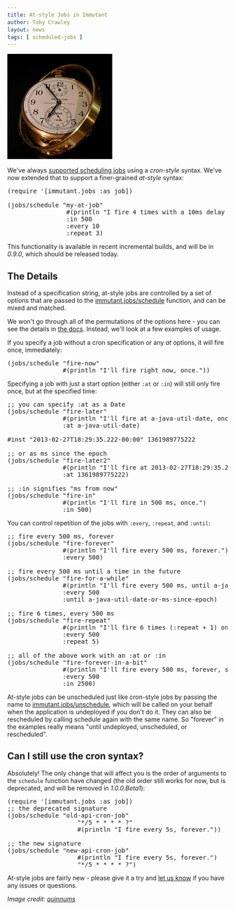 ```yaml
---
title: At-style Jobs in Immutant
author: Toby Crawley
layout: news
tags: [ scheduled-jobs ]
---
```


<img src="/images/news/clock.jpg" alt="[It's about time!]" class="alignright"/>

We've always [supported scheduling jobs](/tutorials/jobs) using a *cron-style*
syntax. We've now extended that to support a finer-grained *at-style*
syntax:

<pre class="syntax clojure">(require '[immutant.jobs :as job])

(jobs/schedule "my-at-job"
                #(println "I fire 4 times with a 10ms delay between each, starting in 500ms.")
                :in 500   
                :every 10 
                :repeat 3)
</pre>

This functionality is available in recent incremental builds, and will
be in *0.9.0*, which should be released today.

## The Details

Instead of a specification string, at-style jobs are controlled by a set
of options that are passed to the
[immutant.jobs/schedule](#{api_doc_for_version('LATEST','jobs','schedule')})
function, and can be mixed and matched.

We won't go through all of the permutations of the options here - you
can see the details in 
[the docs](#{doc_chapter_for_version('LATEST','jobs')}). Instead, we'll
look at a few examples of usage.

If you specify a job without a cron specification or any *at* options, it
will fire once, immediately:

<pre class="syntax clojure">(jobs/schedule "fire-now"  
               #(println "I'll fire right now, once."))
</pre>

Specifying a job with just a start option (either `:at` or `:in`) will
still only fire once, but at the specified time:

<pre class="syntax clojure">;; you can specify :at as a Date
(jobs/schedule "fire-later"  
               #(println "I'll fire at a-java-util-date, once.")
               :at a-java-util-date)

#inst "2013-02-27T18:29:35.222-00:00" 1361989775222

;; or as ms since the epoch
(jobs/schedule "fire-later2"  
               #(println "I'll fire at 2013-02-27T18:29:35.222, once.")
               :at 1361989775222)

;; :in signifies "ms from now"
(jobs/schedule "fire-in"  
               #(println "I'll fire in 500 ms, once.")
               :in 500)
</pre>

You can control repetition of the jobs with `:every`, `:repeat`, and `:until`:

<pre class="syntax clojure">;; fire every 500 ms, forever
(jobs/schedule "fire-forever"  
               #(println "I'll fire every 500 ms, forever.")
               :every 500)

;; fire every 500 ms until a time in the future
(jobs/schedule "fire-for-a-while"  
               #(println "I'll fire every 500 ms, until a-java-util-date-or-ms-since-epoch.")
               :every 500
               :until a-java-util-date-or-ms-since-epoch)

;; fire 6 times, every 500 ms
(jobs/schedule "fire-repeat"  
               #(println "I'll fire 6 times (:repeat + 1) on a 500 ms interval.")
               :every 500
               :repeat 5)

;; all of the above work with an :at or :in
(jobs/schedule "fire-forever-in-a-bit"  
               #(println "I'll fire every 500 ms, forever, starting in 2500 ms.")
               :every 500
               :in 2500)
</pre>

At-style jobs can be unscheduled just like cron-style jobs by passing
the name to
[immutant.jobs/unschedule](#{api_doc_for_version('LATEST','jobs','unschedule')}),
which will be called on your behalf when the application is undeployed
if you don't do it. They can also be rescheduled by calling schedule
again with the same name. So "forever" in the examples really
means "until undeployed, unscheduled, or rescheduled".

## Can I still use the cron syntax?

Absolutely! The only change that will affect you is the order of
arguments to the `schedule` function have changed (the old order still
works for now, but is deprecated, and will be removed in *1.0.0.Beta1*):

<pre class="syntax clojure">(require '[immutant.jobs :as job])
;; the deprecated signature
(jobs/schedule "old-api-cron-job"  
                   "*/5 * * * * ?"
                   #(println "I fire every 5s, forever."))

;; the new signature
(jobs/schedule "new-api-cron-job"  
                   #(println "I fire every 5s, forever.")
                   "*/5 * * * * ?")
</pre>

At-style jobs are fairly new - please give it a try and [let us
know](/community/) if you have any issues or questions.


*Image credit: [quinnums](http://www.flickr.com/photos/quinn/663704942/)*
